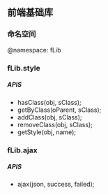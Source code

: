 ## 前端基础库

### 命名空间

@namespace: fLib

### fLib.style

##### APIS

* hasClass(obj, sClass);
* getByClass(oParent, sClass);
* addClass(obj, sClass);
* removeClass(obj, sClass);
* getStyle(obj, name);

### fLib.ajax

##### APIS

* ajax(json, success, failed);
